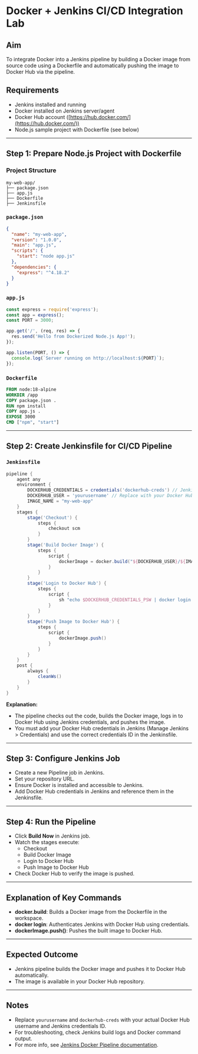 # Docker + Jenkins CI/CD Integration Lab

## Aim
To integrate Docker into a Jenkins pipeline by building a Docker image from source code using a Dockerfile and automatically pushing the image to Docker Hub via the pipeline.

## Requirements
- Jenkins installed and running
- Docker installed on Jenkins server/agent
- Docker Hub account ([https://hub.docker.com/](https://hub.docker.com/))
- Node.js sample project with Dockerfile (see below)

---

## Step 1: Prepare Node.js Project with Dockerfile

### Project Structure
```
my-web-app/
├── package.json
├── app.js
├── Dockerfile
├── Jenkinsfile
```

### `package.json`
```json
{
  "name": "my-web-app",
  "version": "1.0.0",
  "main": "app.js",
  "scripts": {
    "start": "node app.js"
  },
  "dependencies": {
    "express": "^4.18.2"
  }
}
```

### `app.js`
```js
const express = require('express');
const app = express();
const PORT = 3000;

app.get('/', (req, res) => {
  res.send('Hello from Dockerized Node.js App!');
});

app.listen(PORT, () => {
  console.log(`Server running on http://localhost:${PORT}`);
});
```

### `Dockerfile`
```Dockerfile
FROM node:18-alpine
WORKDIR /app
COPY package.json .
RUN npm install
COPY app.js .
EXPOSE 3000
CMD ["npm", "start"]
```

---

## Step 2: Create Jenkinsfile for CI/CD Pipeline

### `Jenkinsfile`
```groovy
pipeline {
    agent any
    environment {
        DOCKERHUB_CREDENTIALS = credentials('dockerhub-creds') // Jenkins credentials ID
        DOCKERHUB_USER = 'yourusername' // Replace with your Docker Hub username
        IMAGE_NAME = "my-web-app"
    }
    stages {
        stage('Checkout') {
            steps {
                checkout scm
            }
        }
        stage('Build Docker Image') {
            steps {
                script {
                    dockerImage = docker.build("${DOCKERHUB_USER}/${IMAGE_NAME}:latest")
                }
            }
        }
        stage('Login to Docker Hub') {
            steps {
                script {
                    sh "echo $DOCKERHUB_CREDENTIALS_PSW | docker login -u $DOCKERHUB_USER --password-stdin"
                }
            }
        }
        stage('Push Image to Docker Hub') {
            steps {
                script {
                    dockerImage.push()
                }
            }
        }
    }
    post {
        always {
            cleanWs()
        }
    }
}
```

**Explanation:**
- The pipeline checks out the code, builds the Docker image, logs in to Docker Hub using Jenkins credentials, and pushes the image.
- You must add your Docker Hub credentials in Jenkins (Manage Jenkins > Credentials) and use the correct credentials ID in the Jenkinsfile.

---

## Step 3: Configure Jenkins Job
- Create a new Pipeline job in Jenkins.
- Set your repository URL.
- Ensure Docker is installed and accessible to Jenkins.
- Add Docker Hub credentials in Jenkins and reference them in the Jenkinsfile.

---

## Step 4: Run the Pipeline
- Click **Build Now** in Jenkins job.
- Watch the stages execute:
  - Checkout
  - Build Docker Image
  - Login to Docker Hub
  - Push Image to Docker Hub
- Check Docker Hub to verify the image is pushed.

---

## Explanation of Key Commands
- **docker.build**: Builds a Docker image from the Dockerfile in the workspace.
- **docker login**: Authenticates Jenkins with Docker Hub using credentials.
- **dockerImage.push()**: Pushes the built image to Docker Hub.

---

## Expected Outcome
- Jenkins pipeline builds the Docker image and pushes it to Docker Hub automatically.
- The image is available in your Docker Hub repository.

---

## Notes
- Replace `yourusername` and `dockerhub-creds` with your actual Docker Hub username and Jenkins credentials ID.
- For troubleshooting, check Jenkins build logs and Docker command output.
- For more info, see [Jenkins Docker Pipeline documentation](https://www.jenkins.io/doc/book/pipeline/docker/).
